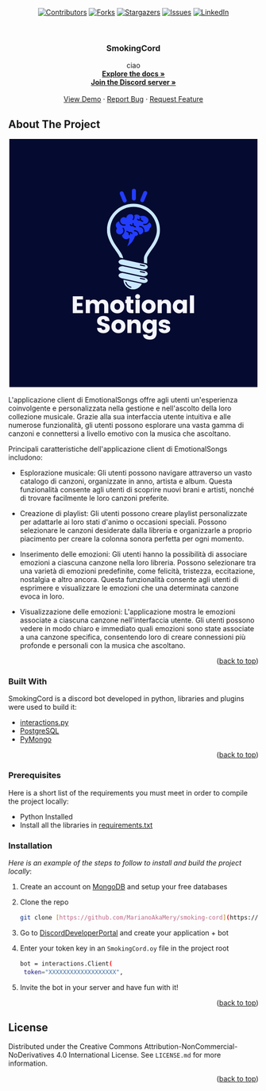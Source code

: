 
<div id="top" align="center">

[![Contributors][contributors-shield]][contributors-url]
[![Forks][forks-shield]][forks-url]
[![Stargazers][stars-shield]][stars-url]
[![Issues][issues-shield]][issues-url]
[![LinkedIn][linkedin-shield]][linkedin-url]
  
</div>
<!-- APP LOGO -->
<br />
<div align="center">

  <h3 align="center">SmokingCord</h3>

  <p align="center">
   ciao
    <br />
    <a href="https://github.com/MarianoAkaMery/EmotionalSongsV2"><strong>Explore the docs »</strong></a>
    <br />
    <a href="https://discord.gg/NQd2JpZpFj"><strong>Join the Discord server »</strong></a>
    <br />
    <br />
    <a href="https://github.com/MarianoAkaMery/EmotionalSongsV2">View Demo</a>
    ·
    <a href="https://github.com/MarianoAkaMery/EmotionalSongsV2/issues">Report Bug</a>
    ·
    <a href="https://github.com/MarianoAkaMery/EmotionalSongsV2/issues">Request Feature</a>
  </p>
</div>

<!-- ABOUT THE PROJECT -->
## About The Project
<div align="center">
  <a href="https://github.com/MarianoAkaMery/EmotionalSongsV2">
    <img src="EmotionalSongsLogo.png" alt="Logo">
  </a>
</div>

 L'applicazione client di EmotionalSongs offre agli utenti un'esperienza coinvolgente e personalizzata nella gestione e nell'ascolto della loro collezione musicale. Grazie alla sua interfaccia utente intuitiva e alle numerose funzionalità, gli utenti possono esplorare una vasta gamma di canzoni e connettersi a livello emotivo con la musica che ascoltano.
    
 Principali caratteristiche dell'applicazione client di EmotionalSongs includono:
    
   + Esplorazione musicale: Gli utenti possono navigare attraverso un vasto catalogo di canzoni, organizzate in anno, artista e album. Questa funzionalità consente agli utenti di scoprire nuovi brani e artisti, nonché di trovare facilmente le loro canzoni preferite.
   
   + Creazione di playlist: Gli utenti possono creare playlist personalizzate per adattarle ai loro stati d'animo o occasioni speciali. Possono selezionare le canzoni desiderate dalla libreria e organizzarle a proprio piacimento per creare la colonna sonora perfetta per ogni momento.
   
   + Inserimento delle emozioni: Gli utenti hanno la possibilità di associare emozioni a ciascuna canzone nella loro libreria. Possono selezionare tra una varietà di emozioni predefinite, come felicità, tristezza, eccitazione, nostalgia e altro ancora. Questa funzionalità consente agli utenti di esprimere e visualizzare le emozioni che una determinata            canzone evoca in loro.
   
   + Visualizzazione delle emozioni: L'applicazione mostra le emozioni associate a ciascuna canzone nell'interfaccia utente. Gli utenti possono vedere in modo chiaro e immediato quali emozioni sono state associate a una canzone specifica, consentendo loro di creare connessioni più profonde e personali con la musica che ascoltano.

<p align="right">(<a href="#top">back to top</a>)</p>

### Built With

SmokingCord is a discord bot developed in python, libraries and plugins were used to build it:

* [interactions.py](https://github.com/interactions-py)
* [PostgreSQL](https://jdbc.postgresql.org/)
* [PyMongo](https://pypi.org/project/pymongo/)


<p align="right">(<a href="#top">back to top</a>)</p>

<!-- GETTING STARTED -->
### Prerequisites

Here is a short list of the requirements you must meet in order to compile the project locally:
* Python Installed
* Install all the libraries in [requirements.txt](https://github.com/MarianoAkaMery/smoking-cord/blob/main/requirements.txt)

### Installation

_Here is an example of the steps to follow to install and build the project locally_:

1. Create an account on [MongoDB](https://www.mongodb.com/it-it) and setup your free databases

2. Clone the repo
   ```sh
   git clone [https://github.com/MarianoAkaMery/smoking-cord](https://github.com/MarianoAkaMery/smoking-cord)
   ```
   
3. Go to [DiscordDeveloperPortal](https://discord.com/developers/applications) and create your application + bot

4. Enter your token key in an `SmokingCord.oy` file in the project root
   ```sh
   bot = interactions.Client(
    token="XXXXXXXXXXXXXXXXXXX",
   ```
5. Invite the bot in your server and have fun with it!

<p align="right">(<a href="#top">back to top</a>)</p>


<!-- LICENSE -->
## License

Distributed under the Creative Commons Attribution-NonCommercial-NoDerivatives 4.0 International License. See `LICENSE.md` for more information.

<p align="right">(<a href="#top">back to top</a>)</p>


<!-- MARKDOWN LINKS & IMAGES -->
<!-- https://www.markdownguide.org/basic-syntax/#reference-style-links -->
[contributors-shield]: https://img.shields.io/github/contributors/MarianoAkaMery/smoking-cord.svg?style=for-the-badge
[contributors-url]: https://github.com/MarianoAkaMery/EmotionalSongsV2/graphs/contributors
[forks-shield]: https://img.shields.io/github/forks/MarianoAkaMery/smoking-cord.svg?style=for-the-badge
[forks-url]: https://github.com/MarianoAkaMery/EmotionalSongsV2/network/members
[stars-shield]: https://img.shields.io/github/stars/MarianoAkaMery/smoking-cord.svg?style=for-the-badge
[stars-url]: https://github.com/MarianoAkaMery/EmotionalSongsV2/stargazers
[issues-shield]: https://img.shields.io/github/issues/MarianoAkaMery/smoking-cord.svg?style=for-the-badge
[issues-url]: https://github.com/MarianoAkaMery/EmotionalSongsV2/issues
[linkedin-shield]: https://img.shields.io/badge/-LinkedIn-black.svg?style=for-the-badge&logo=linkedin&colorB=555
[linkedin-url]: https://www.linkedin.com/in/salvatore-mariano-librici-0aaab3202/
